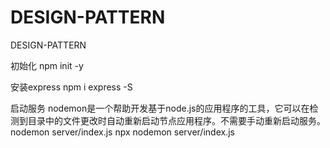 # DESIGN-PATTERN
DESIGN-PATTERN


初始化
npm init -y

安装express
npm i express -S


启动服务
nodemon是一个帮助开发基于node.js的应用程序的工具，它可以在检测到目录中的文件更改时自动重新启动节点应用程序。不需要手动重新启动服务。
nodemon server/index.js
npx nodemon server/index.js